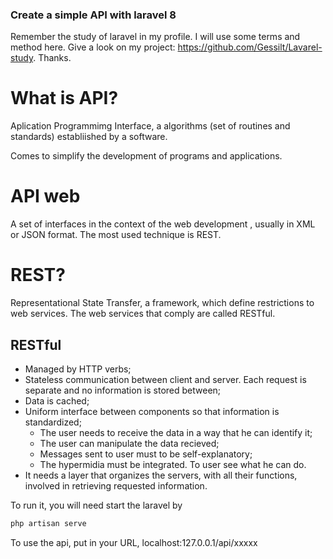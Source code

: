 ### Create a simple API with laravel 8 

Remember the study of laravel in my profile. I will use some terms and method here. 
Give a look on my project: https://github.com/Gessilt/Lavarel-study. Thanks.

# What is API? 

Aplication Programmimg Interface, a algorithms (set of routines and standards) establiished by a software.

Comes to simplify the development of programs and applications. 

# API web

A set of interfaces in the context of the web development , usually in XML or JSON format. The most used technique is REST.

# REST?

Representational State Transfer, a framework, which define restrictions to web services. The web services that comply are called RESTful.

## RESTful

- Managed by HTTP verbs;
- Stateless communication between client and server. Each request is separate and no information is stored between;
- Data is cached;
- Uniform interface between components so that information is standardized;
  - The user needs to receive the data in a way that he can identify it;
  - The user can manipulate the data recieved;
  - Messages sent to user must to be self-explanatory;
  - The hypermidia must be integrated. To user see what he can do.
- It needs a layer that organizes the servers, with all their functions, involved in retrieving requested information.

To run it, you will need start the laravel by 

```bash
php artisan serve
```

To use the api, put in your URL, localhost:127.0.0.1/api/xxxxx
